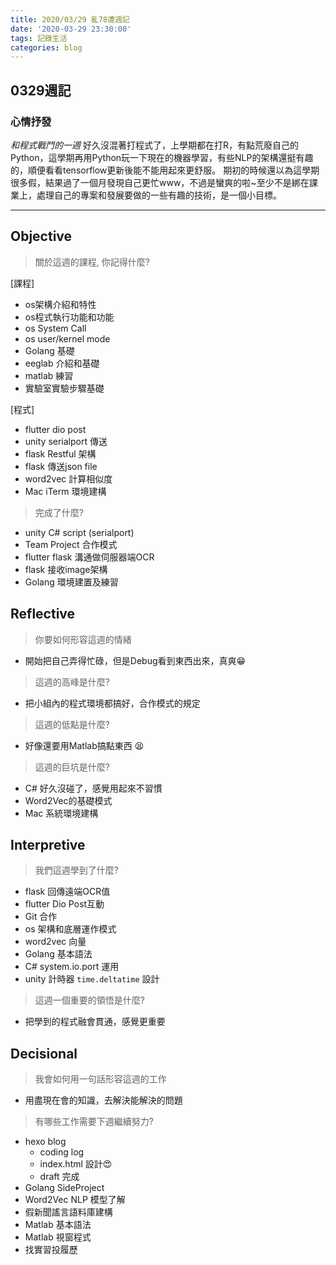 ```yaml
---
title: 2020/03/29 亂78遭週記
date: '2020-03-29 23:30:00'
tags: 記錄生活
categories: blog
---
```

## **0329週記**

### 心情抒發
*和程式戰鬥的一週*
好久沒混著打程式了，上學期都在打R，有點荒廢自己的Python，這學期再用Python玩一下現在的機器學習，有些NLP的架構還挺有趣的，順便看看tensorflow更新後能不能用起來更舒服。
期初的時候還以為這學期很多假，結果過了一個月發現自己更忙www，不過是蠻爽的啦~至少不是綁在課業上，處理自己的專案和發展要做的一些有趣的技術，是一個小目標。

---
<!-- more -->
## **Objective**

> 關於這週的課程, 你記得什麼?

[課程]
- os架構介紹和特性
- os程式執行功能和功能
- os System Call
- os user/kernel mode
- Golang 基礎
- eeglab 介紹和基礎
- matlab 練習
- 實驗室實驗步驟基礎

[程式]
- flutter dio post
- unity serialport 傳送
- flask Restful 架構
- flask 傳送json file
- word2vec 計算相似度
- Mac iTerm 環境建構

> 完成了什麼?

- unity C# script (serialport)
- Team Project 合作模式
- flutter flask 溝通做伺服器端OCR
- flask 接收image架構
- Golang 環境建置及練習


## **Reflective**

> 你要如何形容這週的情緒

* 開始把自己弄得忙碌，但是Debug看到東西出來，真爽😁

> 這週的高峰是什麼?

* 把小組內的程式環境都搞好，合作模式的規定

> 這週的低點是什麼?

* 好像還要用Matlab搞點東西 😫

> 這週的巨坑是什麼?

* C# 好久沒碰了，感覺用起來不習慣
* Word2Vec的基礎模式
* Mac 系統環境建構

## **Interpretive**

> 我們這週學到了什麼?

- flask 回傳遠端OCR值
- flutter Dio Post互動
- Git 合作
- os 架構和底層運作模式
- word2vec 向量
- Golang 基本語法
- C# system.io.port 運用
- unity 計時器 `time.deltatime` 設計

> 這週一個重要的領悟是什麼?

* 把學到的程式融會貫通，感覺更重要

## **Decisional**

> 我會如何用一句話形容這週的工作

* 用盡現在會的知識，去解決能解決的問題

> 有哪些工作需要下週繼續努力?

- hexo blog
    - coding log
    - index.html 設計😍
    - draft 完成
- Golang SideProject
- Word2Vec NLP 模型了解
- 假新聞謠言語料庫建構
- Matlab 基本語法
- Matlab 視窗程式
- 找實習投履歷

